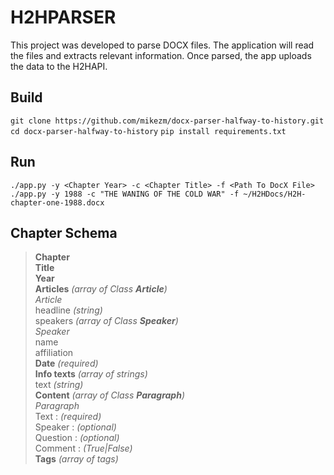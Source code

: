 # H2HPARSER

This project was developed to parse DOCX files. The application will read the files and extracts relevant information. Once parsed, the app uploads the data to the H2HAPI.

## Build

`git clone https://github.com/mikezm/docx-parser-halfway-to-history.git`
`cd docx-parser-halfway-to-history`
`pip install requirements.txt`

## Run

`./app.py -y <Chapter Year> -c <Chapter Title> -f <Path To DocX File>`  
`./app.py -y 1988 -c "THE WANING OF THE COLD WAR" -f ~/H2HDocs/H2H-chapter-one-1988.docx`  

## Chapter Schema

> **Chapter**  
>     **Title**  
>     **Year**  
>     **Articles** *(array of Class **Article**)*  
>         *Article*   
>             headline *(string)*  
>             speakers *(array of Class **Speaker**)*  
>                 *Speaker*  
>                     name  
>                     affiliation  
>     **Date** *(required)*  
>     **Info texts** *(array of strings)*   
>         text *(string)*  
>     **Content** *(array of Class **Paragraph**)*   
>         *Paragraph*  
>             Text     : *(required)*  
>             Speaker  : *(optional)*  
>             Question : *(optional)*  
>             Comment  : *(True|False)*  
>     **Tags** *(array of tags)*  